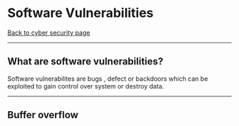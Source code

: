 # Software Vulnerabilities
[Back to cyber security page](Cyber%20security.md)
- --
## What are software vulnerabilities?
Software vulnerabilites are bugs , defect or backdoors which can be exploited to gain control over system or destroy data.
- --
## Buffer overflow